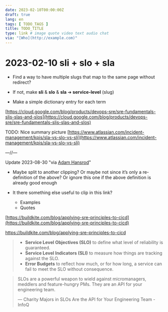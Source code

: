 ```yaml
---
date: 2023-02-10T00:00:00Z
draft: true
lang: en
tags: [ TODO_TAGS ]
title: TODO_TITLE
type: link # image quote video text audio chat
via: "[Who](http://example.com)"
---
```



# 2023-02-10 sli + slo + sla
* Find a way to have multiple slugs that map to the same page without redirect?
* If not, make **sli** & **slo** & **sla** ➔ **service-level** (slug)


* Make a simple dictionary entry for each term

[https://cloud.google.com/blog/products/devops-sre/sre-fundamentals-slis-slas-and-slos](https://cloud.google.com/blog/products/devops-sre/sre-fundamentals-slis-slas-and-slos)

TODO: Nice summary picture
[https://www.atlassian.com/incident-management/kpis/sla-vs-slo-vs-sli](https://www.atlassian.com/incident-management/kpis/sla-vs-slo-vs-sli)

—//—

Update 2023-08-30
"via [Adam Hansrod](https://equalexperts.slack.com/archives/C51U24LKA/p1693383743167499)"

* Maybe split to another clipping? Or maybe not since it’s only a re-definition of the above? Or ignore this one if the above definition is already good enough

* It there something else useful to clip in this link?
	* Examples
	* Quotes

[https://buildkite.com/blog/applying-sre-principles-to-cicd](https://buildkite.com/blog/applying-sre-principles-to-cicd)

https://buildkite.com/blog/applying-sre-principles-to-cicd

> * **Service Level Objectives (SLO)** to define what level of reliability is guaranteed.
> * **Service Level Indicators (SLI)** to measure how things are tracking against the SLO.
> * **Error Budgets** to reflect how much, or for how long, a service can fail to meet the SLO without consequence.


> SLOs are a powerful weapon to wield against micromanagers, meddlers and feature-hungry PMs. They are an API for your engineering team.
>
> — Charity Majors in SLOs Are the API for Your Engineering Team - InfoQ

